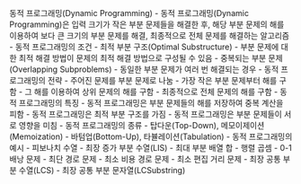 동적 프로그래밍(Dynamic Programming)
    - 동적 프로그래밍(Dynamic Programming)은 입력 크기가 작은 부분 문제들을 해결한 후, 해당 부분 문제의 해를 이용하여 보다 큰 크기의 부분 문제를 해결, 최종적으로 전체 문제를 해결하는 알고리즘
    - 동적 프로그래밍의 조건
        - 최적 부분 구조(Optimal Substructure)
            - 부분 문제에 대한 최적 해결 방법이 문제의 최적 해결 방법으로 구성될 수 있음
        - 중복되는 부분 문제(Overlapping Subproblems)
            - 동일한 부분 문제가 여러 번 해결되는 경우
    - 동적 프로그래밍의 전략
        - 주어진 문제를 부분 문제로 나눔
        - 가장 작은 부분 문제부터 해를 구함
        - 그 해를 이용하여 상위 문제의 해를 구함
        - 최종적으로 전체 문제의 해를 구함
    - 동적 프로그래밍의 특징
        - 동적 프로그래밍은 부분 문제들의 해를 저장하여 중복 계산을 피함
        - 동적 프로그래밍은 최적 부분 구조를 가짐
        - 동적 프로그래밍은 부분 문제들이 서로 영향을 미침
    - 동적 프로그래밍의 종류
        - 탑다운(Top-Down), 메모이제이션(Memoization)
        - 바텀업(Bottom-Up), 타뷸레이션(Tabulation)
    - 동적 프로그래밍의 예시
        - 피보나치 수열
        - 최장 증가 부분 수열(LIS)
        - 최대 부분 배열 합
        - 행렬 곱셈
        - 0-1 배낭 문제
        - 최단 경로 문제
        - 최소 비용 경로 문제
        - 최소 편집 거리 문제
        - 최장 공통 부분 수열(LCS)
        - 최장 공통 부분 문자열(LCSubstring)